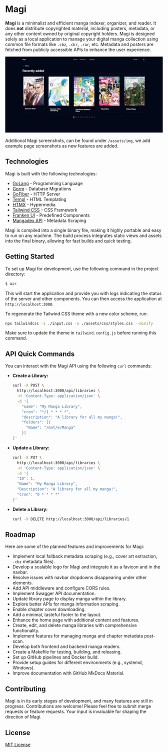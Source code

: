 # Magi

**Magi** is a minimalist and efficient manga indexer, organizer, and reader. It does **not** distribute copyrighted material, including posters, metadata, or any other content owned by original copyright holders. Magi is designed solely as a local application to manage your digital manga collection using common file formats like `.cbz`, `.cbr`, `.rar`, etc. Metadata and posters are fetched from publicly accessible APIs to enhance the user experience.

![Magi Frontpage](/assets/img/frontpage.png)

Additional Magi screenshots, can be found under `/assets/img`, we add example page screenshots as new features are added.

## Technologies

Magi is built with the following technologies:

- [GoLang](https://go.dev/) - Programming Language
- [Gorm](https://gorm.io/index.html) - Database Migrations
- [GoFiber](https://docs.gofiber.io/) - HTTP Server
- [Templ](https://templ.guide/) - HTML Templating
- [HTMX](https://htmx.org/) - Hypermedia
- [Tailwind CSS](https://tailwindcss.com/) - CSS Framework
- [Franken UI](https://franken-ui.dev/) - Predefined Components
- [Mangadex API](https://api.mangadex.org/docs/) - Metadata Scraping

Magi is compiled into a single binary file, making it highly portable and easy to run on any machine. The build process integrates static views and assets into the final binary, allowing for fast builds and quick testing.

## Getting Started

To set up Magi for development, use the following command in the project directory:

```sh
$ air
```

This will start the application and provide you with logs indicating the status of the server and other components. You can then access the application at `http://localhost:3000`.

To regenerate the Tailwind CSS theme with a new color scheme, run:

```sh
npx tailwindcss -i ./input.css -o ./assets/css/styles.css --minify
```

Make sure to update the theme in `tailwind.config.js` before running this command.

## API Quick Commands

You can interact with the Magi API using the following `curl` commands:

- **Create a Library:**

    ```sh
    curl -X POST \
      http://localhost:3000/api/libraries \
      -H 'Content-Type: application/json' \
      -d '{
        "name": "My Manga Library",
        "cron": "*/1 * * * *",
        "description": "A library for all my manga!",
        "folders": [{
          "Name": "/mnt/e/Manga"
        }]
    }'
    ```

- **Update a Library:**

    ```sh
    curl -X PUT \
      http://localhost:3000/api/libraries \
      -H 'Content-Type: application/json' \
      -d '{
      "ID": 1,
      "Name": "My Manga Library",
      "Description": "A library for all my manga!",
      "Cron": "0 * * * *"
    }'
    ```

- **Delete a Library:**

    ```sh
    curl -X DELETE http://localhost:3000/api/libraries/1
    ```

## Roadmap

Here are some of the planned features and improvements for Magi:

- Implement local fallback metadata scraping (e.g., cover art extraction, `.cbz` metadata files).
- Develop a scalable logo for Magi and integrate it as a favicon and in the navbar.
- Resolve issues with navbar dropdowns disappearing under other elements.
- Add API middleware and configure CORS rules.
- Implement Swagger API documentation.
- Update library page to display manga within the library.
- Explore better APIs for manga information scraping.
- Enable chapter cover downloading.
- Add a minimal, tasteful footer to the layout.
- Enhance the home page with additional content and features.
- Create, edit, and delete manga libraries with comprehensive functionality.
- Implement features for managing manga and chapter metadata post-scan.
- Develop both frontend and backend manga readers.
- Create a Makefile for testing, building, and releasing.
- Set up GitHub pipelines and Docker build.
- Provide setup guides for different environments (e.g., systemd, Windows).
- Improve documentation with GitHub MkDocs Material.

## Contributing

Magi is in its early stages of development, and many features are still in progress. Contributions are welcome! Please feel free to submit merge requests or feature requests. Your input is invaluable for shaping the direction of Magi.

## License

[MIT License](LICENSE)
